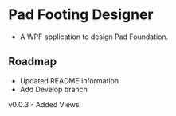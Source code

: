 # Pad Footing Designer
* A WPF application to design Pad Foundation.

## Roadmap
* Updated README information
* Add Develop branch

v0.0.3 - Added Views
